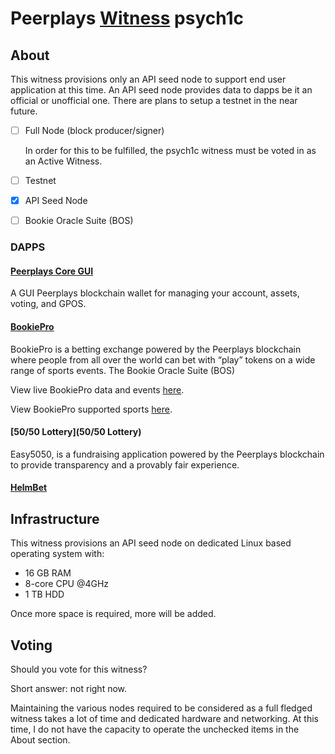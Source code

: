 # Peerplays [Witness](https://www.peerplays.tech/witnesses/what-is-a-peerplays-witness) psych1c

## About

This witness provisions only an API seed node to support end user application at this time. An API seed node provides data to dapps be it an official or unofficial one. There are plans to setup a testnet in the near future.

* [ ] Full Node (block producer/signer)

  In order for this to be fulfilled, the psych1c witness must be voted in as an Active Witness.

* [ ] Testnet

* [x] API Seed Node

* [ ] Bookie Oracle Suite (BOS)

### DAPPS

#### [Peerplays Core GUI](https://github.com/peerplays-network/peerplays-core-gui/releases/latest)

A GUI Peerplays blockchain wallet for managing your account, assets, voting, and GPOS.

#### [BookiePro](https://bookiepro.com/download)

BookiePro is a betting exchange powered by the Peerplays blockchain where people from all over the world can bet with “play” tokens on a wide range of sports events. The Bookie Oracle Suite (BOS) 

View live BookiePro data and events [here](https://peerplaysblockchain.info/bookiepro/?asset=btfun).

View BookiePro supported sports [here](https://peerplaysblockchain.info/bookiepro/sports/).

#### [50/50 Lottery](50/50 Lottery)

Easy5050, is a fundraising application powered by the Peerplays blockchain to provide transparency and a provably fair experience.

#### [HelmBet](https://github.com/pacatum/Helmbet-RPS/releases/latest)

## Infrastructure

This witness provisions an API seed node on dedicated Linux based operating system with:

* 16 GB RAM
* 8-core CPU @4GHz
* 1 TB HDD

Once more space is required, more will be added.

## Voting

Should you vote for this witness?

Short answer: not right now.

Maintaining the various nodes required to be considered as a full fledged witness takes a lot of time and dedicated hardware and networking. At this time, I do not have the capacity to operate the unchecked items in the About section.
